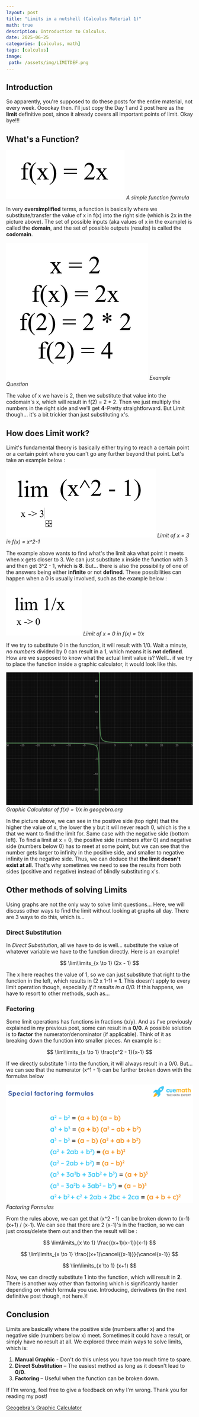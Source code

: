 ```yaml
---
layout: post
title: "Limits in a nutshell (Calculus Material 1)"
math: true
description: Introduction to Calculus.
date: 2025-06-25
categories: [calculus, math]
tags: [calculus]
image:
 path: /assets/img/LIMITDEF.png
---
```

## Introduction
So apparently, you're supposed to do these posts for the entire material, not every week. Ooookay then. I'll just copy the Day 1 and 2 post here as the **limit** definitive post, since it already covers all important points of limit. Okay bye!!!

## What's a Function?
![function](/assets/img/function.png)
*A simple function formula*

In very **oversimplified** terms, a function is basically where we substitute/transfer the value of x in f(x) into the right side (which is 2x in the picture above). The set of possible inputs (aka values of x in the example) is called the **domain**, and the set of possible outputs (results) is called the **codomain**.

![function1](/assets/img/examplefunction1.png)
*Example Question*

The value of x we have is 2, then we substitute that value into the codomain's x, which will result in f(2) = 2 * 2. Then we just multiply the numbers in the right side and we'll get **4**-Pretty straightforward. But Limit though... it's a bit trickier than just substituting x's.

## How does Limit work?

Limit's fundamental theory is basically either trying to reach a certain point or a certain point where you can't go any further beyond that point. Let's take an example below : 

![function2](/assets/img/examplefunction2.png)
*Limit of x = 3 in f(x) = x^2-1*

The example above wants to find what's the limit aka what point it meets when x gets closer to 3. We can just substitute x inside the function with 3 and then get 3^2 - 1, which is **8**.
But... there is also the possibility of one of the answers being either **infinite** or not **defined**. These possibilities can happen when a 0 is usually involved, such as the example below : 

![function3](/assets/img/examplefunction3.png)
*Limit of x = 0 in f(x) = 1/x*

If we try to substitute 0 in the function, it will result with 1/0. Wait a minute, *no numbers* divided by 0 can result in a 1, which means it is **not defined**. How are we supposed to know what the actual limit value is?
Well... if we try to place the function inside a graphic calculator, it would look like this.

![function4](/assets/img/graphcalcul.PNG)
*Graphic Calculator of f(x) = 1/x in geogebra.org*

In the picture above, we can see in the positive side (top right) that the higher the value of x, the lower the y but it will never reach 0, which is the x that we want to find the limit for. Same case with the negative side (bottom left). 
To find a limit at x = 0, the positive side (numbers after 0) and negative side (numbers below 0) has to meet at some point, but we can see that the number gets larger to infinity in the positive side, and smaller to negative infinity in the negative side.
Thus, we can deduce that **the limit doesn't exist at all**. That's why sometimes we need to see the results from both sides (positive and negative) instead of blindly substituting x's.


## Other methods of solving Limits

Using graphs are not the only way to solve limit questions... Here, we will discuss other ways to find the limit without looking at graphs all day. There are 3 ways to do this, which is...

### Direct Substitution
In *Direct Substitution*, all we have to do is well... substitute the value of whatever variable we have to the function directly. Here is an example!

$$
\lim\limits_{x \to 1} (2x - 1)
$$

The x here reaches the value of 1, so we can just substitute that right to the function in the left, which results in (2 x 1-1) = **1**. This doesn't apply to every limit operation though, especially *if it results in a 0/0.* If this happens, we have to resort to other methods, such as...

### Factoring

Some limit operations has functions in fractions (x/y). And as I've previously explained in my previous post, some can result in a **0/0**. A possible solution is to **factor** the numerator/denominator (if applicable). Think of it as breaking down the function into smaller pieces. An example is :

$$
\lim\limits_{x \to 1} \frac{x^2 - 1}{x-1}
$$

If we directly substitute 1 into the function, it will always result in a 0/0. But... we can see that the numerator (x^1 - 1) can be further broken down with the formulas below

![rules](/assets/img/special-factoring-formulas-1611117736.png)
*Factoring Formulas*

From the rules above, we can get that (x^2 - 1) can be broken down to (x-1) (x+1) / (x-1). We can see that there are 2 (x-1)'s in the fraction, so we can just cross/delete them out and then the result will be :

$$
\lim\limits_{x \to 1} \frac{(x+1)(x-1)}{x-1}
$$

$$
\lim\limits_{x \to 1} \frac{(x+1)\cancel{(x-1)}}{\cancel{x-1}}
$$

$$
\lim\limits_{x \to 1} (x+1)
$$

Now, we can directly substitute 1 into the function, which will result in **2**. There is another way other than factoring which is significantly harder depending on which formula you use. Introducing, derivatives (in the next definitive post though, not here.)!

## Conclusion

Limits are basically where the positive side (numbers after x) and the negative side (numbers below x) meet. Sometimes it could have a result, or simply have no result at all. We explored three main ways to solve limits, which is:

1. **Manual Graphic** - Don't do this unless you have too much time to spare.
2. **Direct Substitution** – The easiest method as long as it doesn't lead to **0/0**.
3. **Factoring** – Useful when the function can be broken down. 

If I'm wrong, feel free to give a feedback on why I'm wrong. Thank you for reading my post!

[Geogebra's Graphic Calculator](https://www.geogebra.org/graphing)


